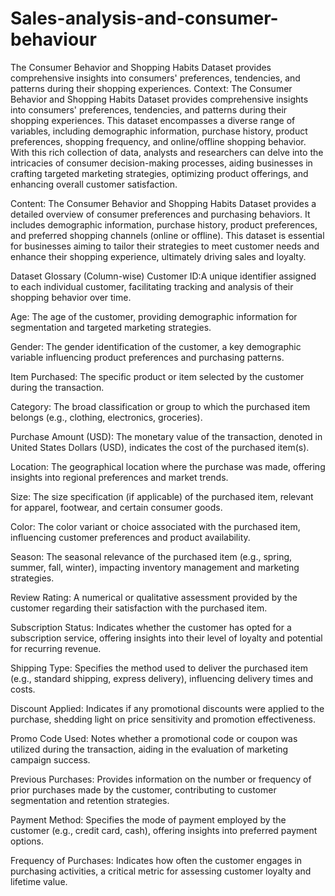 # Sales-analysis-and-consumer-behaviour
The Consumer Behavior and Shopping Habits Dataset provides comprehensive insights into consumers' preferences, tendencies, and patterns during their shopping experiences.
Context:
The Consumer Behavior and Shopping Habits Dataset provides comprehensive insights into consumers' preferences, tendencies, and patterns during their shopping experiences. This dataset encompasses a diverse range of variables, including demographic information, purchase history, product preferences, shopping frequency, and online/offline shopping behavior. With this rich collection of data, analysts and researchers can delve into the intricacies of consumer decision-making processes, aiding businesses in crafting targeted marketing strategies, optimizing product offerings, and enhancing overall customer satisfaction.

Content:
The Consumer Behavior and Shopping Habits Dataset provides a detailed overview of consumer preferences and purchasing behaviors. It includes demographic information, purchase history, product preferences, and preferred shopping channels (online or offline). This dataset is essential for businesses aiming to tailor their strategies to meet customer needs and enhance their shopping experience, ultimately driving sales and loyalty.

Dataset Glossary (Column-wise)
Customer ID:A unique identifier assigned to each individual customer, facilitating tracking and analysis of their shopping behavior over time.

Age: The age of the customer, providing demographic information for segmentation and targeted marketing strategies.

Gender: The gender identification of the customer, a key demographic variable influencing product preferences and purchasing patterns.

Item Purchased: The specific product or item selected by the customer during the transaction.

Category: The broad classification or group to which the purchased item belongs (e.g., clothing, electronics, groceries).

Purchase Amount (USD): The monetary value of the transaction, denoted in United States Dollars (USD), indicates the cost of the purchased item(s).

Location: The geographical location where the purchase was made, offering insights into regional preferences and market trends.

Size: The size specification (if applicable) of the purchased item, relevant for apparel, footwear, and certain consumer goods.

Color: The color variant or choice associated with the purchased item, influencing customer preferences and product availability.

Season: The seasonal relevance of the purchased item (e.g., spring, summer, fall, winter), impacting inventory management and marketing strategies.

Review Rating: A numerical or qualitative assessment provided by the customer regarding their satisfaction with the purchased item.

Subscription Status: Indicates whether the customer has opted for a subscription service, offering insights into their level of loyalty and potential for recurring revenue.

Shipping Type: Specifies the method used to deliver the purchased item (e.g., standard shipping, express delivery), influencing delivery times and costs.

Discount Applied: Indicates if any promotional discounts were applied to the purchase, shedding light on price sensitivity and promotion effectiveness.

Promo Code Used: Notes whether a promotional code or coupon was utilized during the transaction, aiding in the evaluation of marketing campaign success.

Previous Purchases: Provides information on the number or frequency of prior purchases made by the customer, contributing to customer segmentation and retention strategies.

Payment Method: Specifies the mode of payment employed by the customer (e.g., credit card, cash), offering insights into preferred payment options.

Frequency of Purchases: Indicates how often the customer engages in purchasing activities, a critical metric for assessing customer loyalty and lifetime value.
